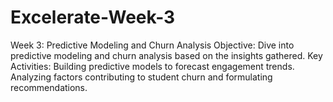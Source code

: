 # Excelerate-Week-3
Week 3: Predictive Modeling and Churn Analysis
Objective: Dive into predictive modeling and churn analysis based on the insights gathered.
Key Activities:
Building predictive models to forecast engagement trends.
Analyzing factors contributing to student churn and formulating recommendations.

